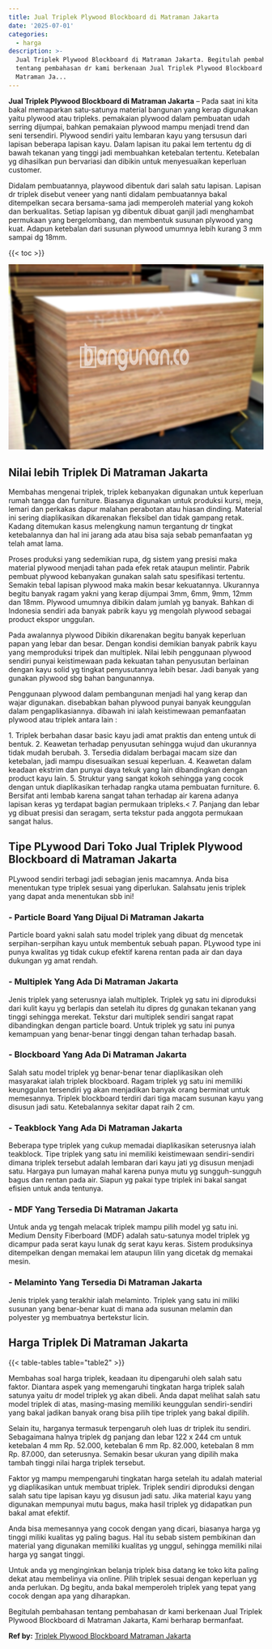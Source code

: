 ```yaml
---
title: Jual Triplek Plywood Blockboard di Matraman Jakarta
date: '2025-07-01'
categories:
  - harga
description: >-
  Jual Triplek Plywood Blockboard di Matraman Jakarta. Begitulah pembahasan
  tentang pembahasan dr kami berkenaan Jual Triplek Plywood Blockboard di
  Matraman Ja...
---
```


**Jual Triplek Plywood Blockboard di Matraman Jakarta** – Pada saat ini kita bakal memaparkan satu-satunya material bangunan yang kerap digunakan yaitu plywood atau tripleks. pemakaian plywood dalam pembuatan udah serring dijumpai, bahkan pemakaian plywood mampu menjadi trend dan seni tersendiri. Plywood sendiri yaitu lembaran kayu yang tersusun dari lapisan beberapa lapisan kayu. Dalam lapisan itu pakai lem tertentu dg di bawah tekanan yang tinggi jadi membuahkan ketebalan tertentu. Ketebalan yg dihasilkan pun bervariasi dan dibikin untuk menyesuaikan keperluan customer.

Didalam pembuatannya, playwood dibentuk dari salah satu lapisan. Lapisan dr triplek disebut veneer yang nanti didalam pembuatannya bakal ditempelkan secara bersama-sama jadi memperoleh material yang kokoh dan berkualitas. Setiap lapisan yg dibentuk dibuat ganjil jadi menghambat permukaan yang bergelombang, dan membentuk susunan plywood yang kuat. Adapun ketebalan dari susunan plywood umumnya lebih kurang 3 mm sampai dg 18mm.

{{< toc >}}

![Jual Triplek Plywood Blockboard di Matraman Jakarta](/images/jual-triplek-murah-36.png)

## Nilai lebih Triplek Di Matraman Jakarta

Membahas mengenai triplek, triplek kebanyakan digunakan untuk keperluan rumah tangga dan furniture. Biasanya digunakan untuk produksi kursi, meja, lemari dan perkakas dapur malahan perabotan atau hiasan dinding. Material ini sering diaplikasikan dikarenakan fleksibel dan tidak gampang retak. Kadang ditemukan kasus melengkung namun tergantung dr tingkat ketebalannya dan hal ini jarang ada atau bisa saja sebab pemanfaatan yg telah amat lama.

Proses produksi yang sedemikian rupa, dg sistem yang presisi maka material plywood menjadi tahan pada efek retak ataupun melintir. Pabrik pembuat plywood kebanyakan gunakan salah satu spesifikasi tertentu. Semakin tebal lapisan plywood maka makin besar kekuatannya. Ukurannya begitu banyak ragam yakni yang kerap dijumpai 3mm, 6mm, 9mm, 12mm dan 18mm. Plywood umumnya dibikin dalam jumlah yg banyak. Bahkan di Indonesia sendiri ada banyak pabrik kayu yg mengolah plywood sebagai product ekspor unggulan.

Pada awalannya plywood Dibikin dikarenakan begitu banyak keperluan papan yang lebar dan besar. Dengan kondisi demikian banyak pabrik kayu yang memproduksi tripek dan multiplek. Nilai lebih penggunaan plywood sendiri punyai keistimewaan pada kekuatan tahan penyusutan berlainan dengan kayu solid yg tingkat penyusutannya lebih besar. Jadi banyak yang gunakan plywood sbg bahan bangunannya.

Penggunaan plywood dalam pembangunan menjadi hal yang kerap dan wajar digunakan. disebabkan bahan plywood punyai banyak keunggulan dalam pengaplikasiannya. dibawah ini ialah keistimewaan pemanfaatan plywood atau triplek antara lain :

1\. Triplek berbahan dasar basic kayu jadi amat praktis dan enteng untuk di bentuk. 2. Keawetan terhadap penyusutan sehingga wujud dan ukurannya tidak mudah berubah. 3. Tersedia didalam berbagai macam size dan ketebalan, jadi mampu disesuaikan sesuai keperluan. 4. Keawetan dalam keadaan ekstrim dan punyai daya tekuk yang lain dibandingkan dengan product kayu lain. 5. Struktur yang sangat kokoh sehingga yang cocok dengan untuk diaplikasikan terhadap rangka utama pembuatan furniture. 6. Bersifat anti lembab karena sangat tahan terhadap air karena adanya lapisan keras yg terdapat bagian permukaan tripleks.< 7. Panjang dan lebar yg dibuat presisi dan seragam, serta tekstur pada anggota permukaan sangat halus.

## Tipe PLywood Dari Toko Jual Triplek Plywood Blockboard di Matraman Jakarta

PLywood sendiri terbagi jadi sebagian jenis macamnya. Anda bisa menentukan type triplek sesuai yang diperlukan. Salahsatu jenis triplek yang dapat anda menentukan sbb ini!

### \- Particle Board Yang Dijual Di Matraman Jakarta

Particle board yakni salah satu model triplek yang dibuat dg mencetak serpihan-serpihan kayu untuk membentuk sebuah papan. PLywood type ini punya kwalitas yg tidak cukup efektif karena rentan pada air dan daya dukungan yg amat rendah.

### \- Multiplek Yang Ada Di Matraman Jakarta

Jenis triplek yang seterusnya ialah multiplek. Triplek yg satu ini diproduksi dari kulit kayu yg berlapis dan setelah itu dipres dg gunakan tekanan yang tinggi sehingga merekat. Tekstur dari multiplek sendiri sangat rapat dibandingkan dengan particle board. Untuk triplek yg satu ini punya kemampuan yang benar-benar tinggi dengan tahan terhadap basah.

### \- Blockboard Yang Ada Di Matraman Jakarta

Salah satu model triplek yg benar-benar tenar diaplikasikan oleh masyarakat ialah triplek blockboard. Ragam triplek yg satu ini memiliki keunggulan tersendiri yg akan menjadikan banyak orang berminat untuk memesannya. Triplek blockboard terdiri dari tiga macam susunan kayu yang disusun jadi satu. Ketebalannya sekitar dapat raih 2 cm.

### \- Teakblock Yang Ada Di Matraman Jakarta

Beberapa type triplek yang cukup memadai diaplikasikan seterusnya ialah teakblock. Tipe triplek yang satu ini memiliki keistimewaan sendiri-sendiri dimana triplek tersebut adalah lembaran dari kayu jati yg disusun menjadi satu. Hargaya pun lumayan mahal karena punya mutu yg sungguh-sungguh bagus dan rentan pada air. Siapun yg pakai type triplek ini bakal sangat efisien untuk anda tentunya.

### \- MDF Yang Tersedia Di Matraman Jakarta

Untuk anda yg tengah melacak triplek mampu pilih model yg satu ini. Medium Density Fiberboard (MDF) adalah satu-satunya model triplek yg dicampur pada serat kayu lunak dg serat kayu keras. Sistem produksinya ditempelkan dengan memakai lem ataupun lilin yang dicetak dg memakai mesin.

### \- Melaminto Yang Tersedia Di Matraman Jakarta

Jenis triplek yang terakhir ialah melaminto. Triplek yang satu ini miliki susunan yang benar-benar kuat di mana ada susunan melamin dan polyester yg membuatnya bertekstur licin.

## Harga Triplek Di Matraman Jakarta

{{< table-tables table="table2" >}}

Membahas soal harga triplek, keadaan itu dipengaruhi oleh salah satu faktor. Diantara aspek yang memengaruhi tingkatan harga triplek salah satunya yaitu dr model triplek yg akan dibeli. Anda dapat melihat salah satu model triplek di atas, masing-masing memiliki keunggulan sendiri-sendiri yang bakal jadikan banyak orang bisa pilih tipe triplek yang bakal dipilih.

Selain itu, harganya termasuk terpengaruh oleh luas dr triplek itu sendiri. Sebagaimana halnya triplek dg panjang dan lebar 122 x 244 cm untuk ketebalan 4 mm Rp. 52.000, ketebalan 6 mm Rp. 82.000, ketebalan 8 mm Rp. 87.000, dan seterusnya. Semakin besar ukuran yang dipilih maka tambah tinggi nilai harga triplek tersebut.

Faktor yg mampu mempengaruhi tingkatan harga setelah itu adalah material yg diaplikasikan untuk membuat triplek. Triplek sendiri diproduksi dengan salah satu tipe lapisan kayu yg disusun jadi satu. Jika material kayu yang digunakan mempunyai mutu bagus, maka hasil triplek yg didapatkan pun bakal amat efektif.

Anda bisa memesannya yang cocok dengan yang dicari, biasanya harga yg tinggi miliki kualitas yg paling bagus. Hal itu sebab sistem pembikinan dan material yang digunakan memiliki kualitas yg unggul, sehingga memiliki nilai harga yg sangat tinggi.

Untuk anda yg menginginkan belanja triplek bisa datang ke toko kita paling dekat atau membelinya via online. Pilih triplek sesuai dengan keperluan yg anda perlukan. Dg begitu, anda bakal memperoleh triplek yang tepat yang cocok dengan apa yang diharapkan.

Begitulah pembahasan tentang pembahasan dr kami berkenaan Jual Triplek Plywood Blockboard di Matraman Jakarta, Kami berharap bermanfaat.

**Ref by:** [Triplek Plywood Blockboard Matraman Jakarta](https://id.wikipedia.org/wiki/Triplek)
